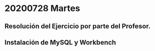 # 20200728 Martes

## Resolución del Ejercicio por parte del Profesor.



## Instalación de MySQL y Workbench

